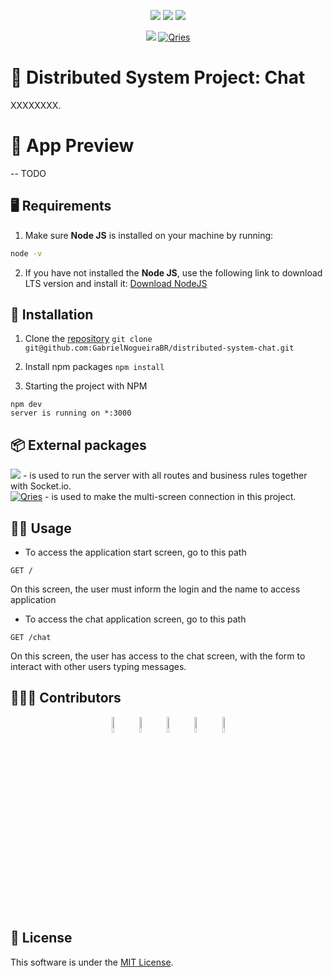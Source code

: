 <p align="center">
 <img src="https://img.shields.io/badge/react-%2320232a.svg?style=for-the-badge&logo=react&logoColor=%2361DAFB">
 <img src="https://img.shields.io/badge/chakra-%234ED1C5.svg?style=for-the-badge&logo=chakraui&logoColor=white">
 <img src="https://img.shields.io/badge/typescript-%23007ACC.svg?style=for-the-badge&logo=typescript&logoColor=white">
</p>
<p align="center">
 <img src="https://img.shields.io/badge/Next-black?style=for-the-badge&logo=next.js&logoColor=white">
 <a href="https://github.com/socketio/socket.io"><img alt="Qries" src="https://img.shields.io/badge/Socket.io-010101?&style=for-the-badge&logo=Socket.io&logoColor=white"></a>
</p>

# 📲 Distributed System Project: Chat
XXXXXXXX.

# 👀 App Preview 
-- TODO


## 🖥️ Requirements
1. Make sure **Node JS** is installed on your machine by running:
```bash
node -v
```

2. If you have not installed the **Node JS**, use the following link to download LTS version and install it: [Download NodeJS](https://nodejs.org/en/)

## 📝 Installation

1. Clone the [repository](https://github.com/GabrielNogueiraBR/Monext)
`git clone git@github.com:GabrielNogueiraBR/distributed-system-chat.git`

2. Install npm packages
`npm install`


3. Starting the project with NPM
```
npm dev
server is running on *:3000
```


## 📦 External packages

<a href="https://nextjs.org/"><img src="https://img.shields.io/badge/Next-black?style=for-the-badge&logo=next.js&logoColor=white"></a> - is used to run the server with all routes and business rules together with Socket.io.
</br>
<a href="https://github.com/socketio/socket.io"><img alt="Qries" src="https://img.shields.io/badge/Socket.io-010101?&style=for-the-badge&logo=Socket.io&logoColor=white"></a> - is used to make the multi-screen connection in this project.
</br>

## 👨‍💻 Usage

- To access the application start screen, go to this path
```
GET /
```
On this screen, the user must inform the login and the name to access application

- To access the chat application screen, go to this path
```
GET /chat
```
On this screen, the user has access to the chat screen, with the form to interact with other users typing messages.

## 👨‍👦‍👦 Contributors
<div align="center">
 <a href="https://github.com/GabrielNogueiraBR" target="_blank"><img src="https://avatars.githubusercontent.com/u/30303558?v=4" width="8%"></a>
 <a href="https://github.com/VitorGois" target="_blank"><img src="https://avatars.githubusercontent.com/u/69533533?v=4" width="8%"></a>
 <a href="https://github.com/CordeiroOtavio" target="_blank"><img src="https://avatars.githubusercontent.com/u/69653683?v=4" width="8%"></a>
 <a href="https://github.com/ryanraul" target="_blank"><img src="https://avatars.githubusercontent.com/u/42502534?v=4" width="8%"></a>
 <a href="https://github.com/gferrazz" target="_blank"><img src="https://avatars.githubusercontent.com/u/48798017?v=4" width="8%"></a>
</div>

## 📃 License
This software is under the [MIT License](https://github.com/GabrielNogueiraBR/Monext/blob/main/LICENSE).
